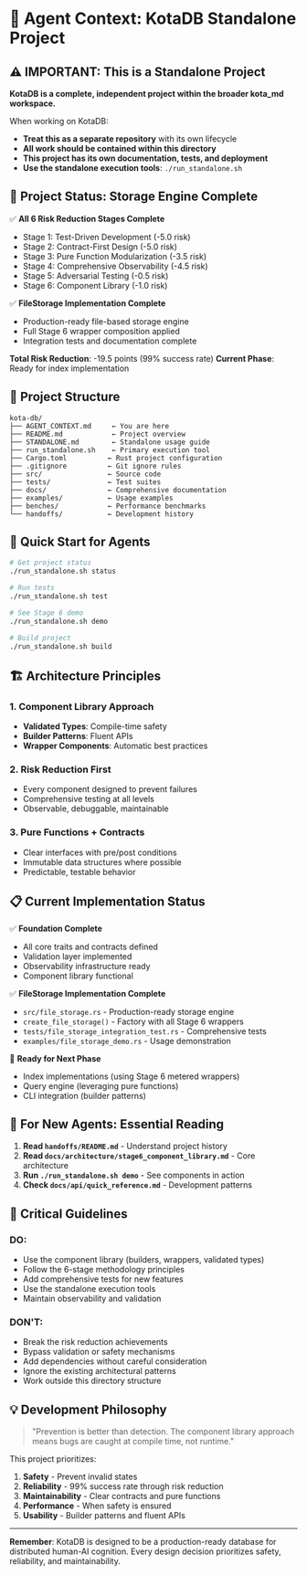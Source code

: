 # 🤖 Agent Context: KotaDB Standalone Project

## ⚠️ IMPORTANT: This is a Standalone Project

**KotaDB is a complete, independent project within the broader kota_md workspace.**

When working on KotaDB:
- **Treat this as a separate repository** with its own lifecycle
- **All work should be contained within this directory**
- **This project has its own documentation, tests, and deployment**
- **Use the standalone execution tools**: `./run_standalone.sh`

## 🎯 Project Status: Storage Engine Complete

✅ **All 6 Risk Reduction Stages Complete**
- Stage 1: Test-Driven Development (-5.0 risk)
- Stage 2: Contract-First Design (-5.0 risk) 
- Stage 3: Pure Function Modularization (-3.5 risk)
- Stage 4: Comprehensive Observability (-4.5 risk)
- Stage 5: Adversarial Testing (-0.5 risk)
- Stage 6: Component Library (-1.0 risk)

✅ **FileStorage Implementation Complete**
- Production-ready file-based storage engine
- Full Stage 6 wrapper composition applied
- Integration tests and documentation complete

**Total Risk Reduction**: -19.5 points (99% success rate)
**Current Phase**: Ready for index implementation

## 📁 Project Structure

```
kota-db/
├── AGENT_CONTEXT.md     ← You are here
├── README.md            ← Project overview
├── STANDALONE.md        ← Standalone usage guide
├── run_standalone.sh    ← Primary execution tool
├── Cargo.toml          ← Rust project configuration
├── .gitignore          ← Git ignore rules
├── src/                ← Source code
├── tests/              ← Test suites
├── docs/               ← Comprehensive documentation
├── examples/           ← Usage examples
├── benches/            ← Performance benchmarks
└── handoffs/           ← Development history
```

## 🚀 Quick Start for Agents

```bash
# Get project status
./run_standalone.sh status

# Run tests
./run_standalone.sh test

# See Stage 6 demo
./run_standalone.sh demo

# Build project
./run_standalone.sh build
```

## 🏗️ Architecture Principles

### 1. Component Library Approach
- **Validated Types**: Compile-time safety
- **Builder Patterns**: Fluent APIs
- **Wrapper Components**: Automatic best practices

### 2. Risk Reduction First
- Every component designed to prevent failures
- Comprehensive testing at all levels
- Observable, debuggable, maintainable

### 3. Pure Functions + Contracts
- Clear interfaces with pre/post conditions
- Immutable data structures where possible
- Predictable, testable behavior

## 📋 Current Implementation Status

✅ **Foundation Complete**
- All core traits and contracts defined
- Validation layer implemented
- Observability infrastructure ready
- Component library functional

✅ **FileStorage Implementation Complete**
- `src/file_storage.rs` - Production-ready storage engine
- `create_file_storage()` - Factory with all Stage 6 wrappers
- `tests/file_storage_integration_test.rs` - Comprehensive tests
- `examples/file_storage_demo.rs` - Usage demonstration

🔄 **Ready for Next Phase**
- Index implementations (using Stage 6 metered wrappers)
- Query engine (leveraging pure functions)
- CLI integration (builder patterns)

## 🎯 For New Agents: Essential Reading

1. **Read `handoffs/README.md`** - Understand project history
2. **Read `docs/architecture/stage6_component_library.md`** - Core architecture
3. **Run `./run_standalone.sh demo`** - See components in action
4. **Check `docs/api/quick_reference.md`** - Development patterns

## 🚨 Critical Guidelines

### DO:
- Use the component library (builders, wrappers, validated types)
- Follow the 6-stage methodology principles
- Add comprehensive tests for new features
- Use the standalone execution tools
- Maintain observability and validation

### DON'T:
- Break the risk reduction achievements
- Bypass validation or safety mechanisms
- Add dependencies without careful consideration
- Ignore the existing architectural patterns
- Work outside this directory structure

## 💡 Development Philosophy

> "Prevention is better than detection. The component library approach means bugs are caught at compile time, not runtime."

This project prioritizes:
1. **Safety** - Prevent invalid states
2. **Reliability** - 99% success rate through risk reduction
3. **Maintainability** - Clear contracts and pure functions
4. **Performance** - When safety is ensured
5. **Usability** - Builder patterns and fluent APIs

---

**Remember**: KotaDB is designed to be a production-ready database for distributed human-AI cognition. Every design decision prioritizes safety, reliability, and maintainability.